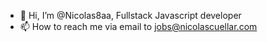 - 👋 Hi, I’m @Nicolas8aa, Fullstack Javascript developer
- 📫 How to reach me via email to jobs@nicolascuellar.com

<!---
Nicolas8aa/Nicolas8aa is a ✨ special ✨ repository because its `README.md` (this file) appears on your GitHub profile.
You can click the Preview link to take a look at your changes.
--->
